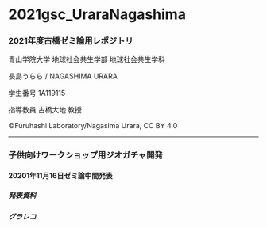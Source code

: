 # 2021gsc_UraraNagashima

### 2021年度古橋ゼミ論用レポジトリ

青山学院大学 地球社会共生学部 地球社会共生学科

長島うらら / NAGASHIMA URARA

学生番号 1A119115

指導教員 古橋大地 教授

©︎Furuhashi Laboratory/Nagasima Urara, CC BY 4.0
*********
### 子供向けワークショップ用ジオガチャ開発

#### 20201年11月16日ゼミ論中間発表

##### 発表資料

##### グラレコ
